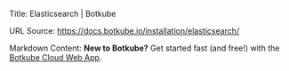 Title: Elasticsearch | Botkube

URL Source: https://docs.botkube.io/installation/elasticsearch/

Markdown Content:
**New to Botkube?** Get started fast (and free!) with the [Botkube Cloud Web App](https://app.botkube.io/).
